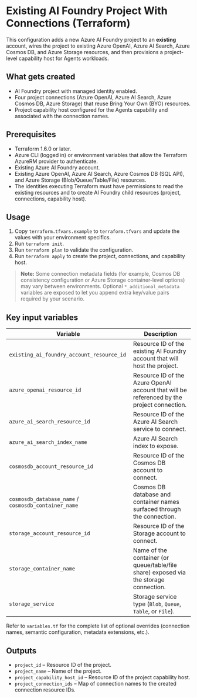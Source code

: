 # Existing AI Foundry Project With Connections (Terraform)

This configuration adds a new Azure AI Foundry project to an **existing** account, wires the project to existing Azure OpenAI, Azure AI Search, Azure Cosmos DB, and Azure Storage resources, and then provisions a project-level capability host for Agents workloads.

## What gets created

- AI Foundry project with managed identity enabled.
- Four project connections (Azure OpenAI, Azure AI Search, Azure Cosmos DB, Azure Storage) that reuse Bring Your Own (BYO) resources.
- Project capability host configured for the Agents capability and associated with the connection names.

## Prerequisites

- Terraform 1.6.0 or later.
- Azure CLI (logged in) or environment variables that allow the Terraform AzureRM provider to authenticate.
- Existing Azure AI Foundry account.
- Existing Azure OpenAI, Azure AI Search, Azure Cosmos DB (SQL API), and Azure Storage (Blob/Queue/Table/File) resources.
- The identities executing Terraform must have permissions to read the existing resources and to create AI Foundry child resources (project, connections, capability host).

## Usage

1. Copy `terraform.tfvars.example` to `terraform.tfvars` and update the values with your environment specifics.
2. Run `terraform init`.
3. Run `terraform plan` to validate the configuration.
4. Run `terraform apply` to create the project, connections, and capability host.

> **Note:** Some connection metadata fields (for example, Cosmos DB consistency configuration or Azure Storage container-level options) may vary between environments. Optional `*_additional_metadata` variables are exposed to let you append extra key/value pairs required by your scenario.

## Key input variables

| Variable | Description |
|----------|-------------|
| `existing_ai_foundry_account_resource_id` | Resource ID of the existing AI Foundry account that will host the project. |
| `azure_openai_resource_id` | Resource ID of the Azure OpenAI account that will be referenced by the project connection. |
| `azure_ai_search_resource_id` | Resource ID of the Azure AI Search service to connect. |
| `azure_ai_search_index_name` | Azure AI Search index to expose. |
| `cosmosdb_account_resource_id` | Resource ID of the Cosmos DB account to connect. |
| `cosmosdb_database_name` / `cosmosdb_container_name` | Cosmos DB database and container names surfaced through the connection. |
| `storage_account_resource_id` | Resource ID of the Storage account to connect. |
| `storage_container_name` | Name of the container (or queue/table/file share) exposed via the storage connection. |
| `storage_service` | Storage service type (`Blob`, `Queue`, `Table`, or `File`). |

Refer to `variables.tf` for the complete list of optional overrides (connection names, semantic configuration, metadata extensions, etc.).

## Outputs

- `project_id` – Resource ID of the project.
- `project_name` – Name of the project.
- `project_capability_host_id` – Resource ID of the project capability host.
- `project_connection_ids` – Map of connection names to the created connection resource IDs.
